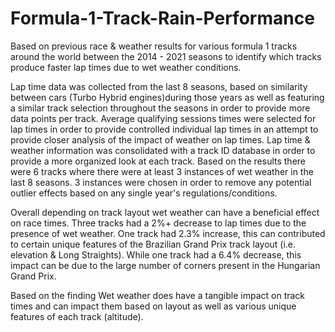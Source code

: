 # Formula-1-Track-Rain-Performance
Based on previous race & weather results for various formula 1 tracks around the world between the 2014 - 2021 seasons to identify which tracks produce faster lap times due to wet weather conditions.

Lap time data was collected from the last 8 seasons, based on similarity between cars (Turbo Hybrid engines)during those years as well as featuring a similar track selection throughout the seasons in order to provide more data points per track.
Average qualifying sessions times were selected for lap times in order to provide controlled individual lap times in an attempt to provide closer analysis of the impact of weather on lap times.
Lap time & weather information was consolidated with a track ID database in order to provide a more organized look at each track. Based on the results there were 6 tracks where there were at least 3 instances of wet weather in the last 8 seasons. 3 instances were chosen in order to remove any potential outlier effects based on any single year's regulations/conditions.

Overall depending on track layout wet weather can have a beneficial effect on race times. Three tracks had a 2%+ decrease to lap times due to the presence of wet weather. One track had 2.3% increase, this can contributed to certain unique features of the Brazilian Grand Prix track layout (i.e. elevation & Long Straights). While one track had a 6.4% decrease, this impact can be due to the large number of corners present in the Hungarian Grand Prix.

Based on the finding Wet weather does have a tangible impact on track times and can impact them based on layout as well as various unique features of each track (altitude).

